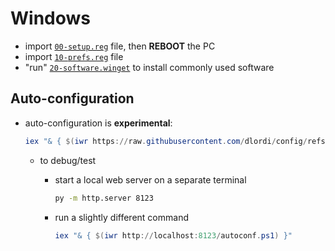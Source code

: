# Windows

- import [`00-setup.reg`](00-setup.reg) file, then **REBOOT** the PC
- import [`10-prefs.reg`](10-prefs.reg) file
- "run" [`20-software.winget`](20-software.winget) to install commonly used software

## Auto-configuration

- auto-configuration is **experimental**:

  ```ps1
  iex "& { $(iwr https://raw.githubusercontent.com/dlordi/config/refs/heads/main/windows/autoconf.ps1) }"
  ```

  - to debug/test

    - start a local web server on a separate terminal

      ```bat
      py -m http.server 8123
      ```

    - run a slightly different command

      ```ps1
      iex "& { $(iwr http://localhost:8123/autoconf.ps1) }"
      ```
